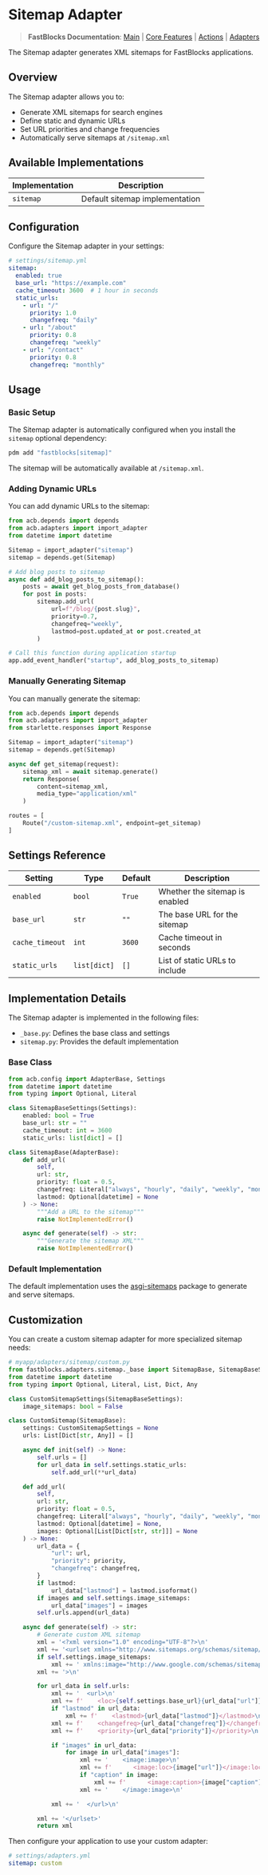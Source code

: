 # Sitemap Adapter

> **FastBlocks Documentation**: [Main](../../../README.md) | [Core Features](../../README.md) | [Actions](../../actions/README.md) | [Adapters](../README.md)

The Sitemap adapter generates XML sitemaps for FastBlocks applications.

## Overview

The Sitemap adapter allows you to:

- Generate XML sitemaps for search engines
- Define static and dynamic URLs
- Set URL priorities and change frequencies
- Automatically serve sitemaps at `/sitemap.xml`

## Available Implementations

| Implementation | Description |
|----------------|-------------|
| `sitemap` | Default sitemap implementation |

## Configuration

Configure the Sitemap adapter in your settings:

```yaml
# settings/sitemap.yml
sitemap:
  enabled: true
  base_url: "https://example.com"
  cache_timeout: 3600  # 1 hour in seconds
  static_urls:
    - url: "/"
      priority: 1.0
      changefreq: "daily"
    - url: "/about"
      priority: 0.8
      changefreq: "weekly"
    - url: "/contact"
      priority: 0.8
      changefreq: "monthly"
```

## Usage

### Basic Setup

The Sitemap adapter is automatically configured when you install the `sitemap` optional dependency:

```bash
pdm add "fastblocks[sitemap]"
```

The sitemap will be automatically available at `/sitemap.xml`.

### Adding Dynamic URLs

You can add dynamic URLs to the sitemap:

```python
from acb.depends import depends
from acb.adapters import import_adapter
from datetime import datetime

Sitemap = import_adapter("sitemap")
sitemap = depends.get(Sitemap)

# Add blog posts to sitemap
async def add_blog_posts_to_sitemap():
    posts = await get_blog_posts_from_database()
    for post in posts:
        sitemap.add_url(
            url=f"/blog/{post.slug}",
            priority=0.7,
            changefreq="weekly",
            lastmod=post.updated_at or post.created_at
        )

# Call this function during application startup
app.add_event_handler("startup", add_blog_posts_to_sitemap)
```

### Manually Generating Sitemap

You can manually generate the sitemap:

```python
from acb.depends import depends
from acb.adapters import import_adapter
from starlette.responses import Response

Sitemap = import_adapter("sitemap")
sitemap = depends.get(Sitemap)

async def get_sitemap(request):
    sitemap_xml = await sitemap.generate()
    return Response(
        content=sitemap_xml,
        media_type="application/xml"
    )

routes = [
    Route("/custom-sitemap.xml", endpoint=get_sitemap)
]
```

## Settings Reference

| Setting | Type | Default | Description |
|---------|------|---------|-------------|
| `enabled` | `bool` | `True` | Whether the sitemap is enabled |
| `base_url` | `str` | `""` | The base URL for the sitemap |
| `cache_timeout` | `int` | `3600` | Cache timeout in seconds |
| `static_urls` | `list[dict]` | `[]` | List of static URLs to include |

## Implementation Details

The Sitemap adapter is implemented in the following files:

- `_base.py`: Defines the base class and settings
- `sitemap.py`: Provides the default implementation

### Base Class

```python
from acb.config import AdapterBase, Settings
from datetime import datetime
from typing import Optional, Literal

class SitemapBaseSettings(Settings):
    enabled: bool = True
    base_url: str = ""
    cache_timeout: int = 3600
    static_urls: list[dict] = []

class SitemapBase(AdapterBase):
    def add_url(
        self,
        url: str,
        priority: float = 0.5,
        changefreq: Literal["always", "hourly", "daily", "weekly", "monthly", "yearly", "never"] = "weekly",
        lastmod: Optional[datetime] = None
    ) -> None:
        """Add a URL to the sitemap"""
        raise NotImplementedError()

    async def generate(self) -> str:
        """Generate the sitemap XML"""
        raise NotImplementedError()
```

### Default Implementation

The default implementation uses the [asgi-sitemaps](https://github.com/florimondmanca/asgi-sitemaps) package to generate and serve sitemaps.

## Customization

You can create a custom sitemap adapter for more specialized sitemap needs:

```python
# myapp/adapters/sitemap/custom.py
from fastblocks.adapters.sitemap._base import SitemapBase, SitemapBaseSettings
from datetime import datetime
from typing import Optional, Literal, List, Dict, Any

class CustomSitemapSettings(SitemapBaseSettings):
    image_sitemaps: bool = False

class CustomSitemap(SitemapBase):
    settings: CustomSitemapSettings = None
    urls: List[Dict[str, Any]] = []

    async def init(self) -> None:
        self.urls = []
        for url_data in self.settings.static_urls:
            self.add_url(**url_data)

    def add_url(
        self,
        url: str,
        priority: float = 0.5,
        changefreq: Literal["always", "hourly", "daily", "weekly", "monthly", "yearly", "never"] = "weekly",
        lastmod: Optional[datetime] = None,
        images: Optional[List[Dict[str, str]]] = None
    ) -> None:
        url_data = {
            "url": url,
            "priority": priority,
            "changefreq": changefreq,
        }
        if lastmod:
            url_data["lastmod"] = lastmod.isoformat()
        if images and self.settings.image_sitemaps:
            url_data["images"] = images
        self.urls.append(url_data)

    async def generate(self) -> str:
        # Generate custom XML sitemap
        xml = '<?xml version="1.0" encoding="UTF-8"?>\n'
        xml += '<urlset xmlns="http://www.sitemaps.org/schemas/sitemap/0.9"'
        if self.settings.image_sitemaps:
            xml += ' xmlns:image="http://www.google.com/schemas/sitemap-image/1.1"'
        xml += '>\n'

        for url_data in self.urls:
            xml += '  <url>\n'
            xml += f'    <loc>{self.settings.base_url}{url_data["url"]}</loc>\n'
            if "lastmod" in url_data:
                xml += f'    <lastmod>{url_data["lastmod"]}</lastmod>\n'
            xml += f'    <changefreq>{url_data["changefreq"]}</changefreq>\n'
            xml += f'    <priority>{url_data["priority"]}</priority>\n'

            if "images" in url_data:
                for image in url_data["images"]:
                    xml += '    <image:image>\n'
                    xml += f'      <image:loc>{image["url"]}</image:loc>\n'
                    if "caption" in image:
                        xml += f'      <image:caption>{image["caption"]}</image:caption>\n'
                    xml += '    </image:image>\n'

            xml += '  </url>\n'

        xml += '</urlset>'
        return xml
```

Then configure your application to use your custom adapter:

```yaml
# settings/adapters.yml
sitemap: custom
```
